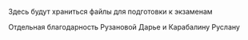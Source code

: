 Здесь будут храниться файлы для подготовки к экзаменам

Отдельная благодарность Рузановой Дарье и Карабалину Руслану
